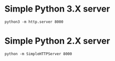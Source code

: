 # Simple Python 3.X server
```console
python3 -m http.server 8000
```

# Simple Python 2.X server
```console
python -m SimpleHTTPServer 8000
```
